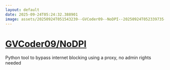 ```yaml
---
layout: default
date: 2025-09-24T05:24:32.388901
image: assets/20250924T051543239--GVCoder09--NoDPI--20250924T052339735--cropped.png
---
```


# [GVCoder09/NoDPI](https://github.com/GVCoder09/NoDPI)

Python tool to bypass internet blocking using a proxy, no admin rights needed
